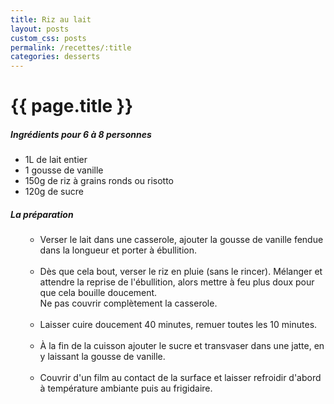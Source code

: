 ```yaml
---
title: Riz au lait
layout: posts
custom_css: posts
permalink: /recettes/:title
categories: desserts
---
```


# {{ page.title }}

##### Ingrédients pour 6 à 8 personnes

- 1L de lait entier
- 1 gousse de vanille
- 150g de riz à grains ronds ou risotto
- 120g de sucre

##### La préparation

<ul id="prepa">

<section id="categories" markdown="1">

- Verser le lait dans une casserole, ajouter la gousse de vanille fendue dans la longueur et porter à ébullition.<br><br>
- Dès que cela bout, verser le riz en pluie (sans le rincer). Mélanger et attendre la reprise de l'ébullition, alors mettre à feu plus doux pour que cela bouille doucement.<br>
Ne pas couvrir complètement la casserole.<br><br>
- Laisser cuire doucement 40 minutes, remuer toutes les 10 minutes.<br><br>
- À la fin de la cuisson ajouter le sucre et transvaser dans une jatte, en y laissant la gousse de vanille.<br><br>
- Couvrir d'un film au contact de la surface et laisser refroidir d'abord à température ambiante puis au frigidaire.

</section>

</ul>